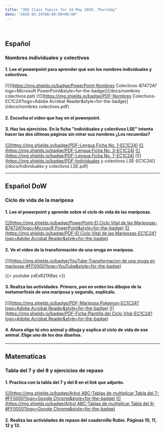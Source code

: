 ```yaml
---
title: "3EE Class Topics for 14 May 2020, Thursday"
date: "2020-03-24T08:00:00+00:00"
---
```


&nbsp;

## Español

### Nombres individuales y colectivos

#### 1. Lee el powerpoint para aprender qué son los nombres individuales y colectivos.

[![](https://img.shields.io/badge/PowerPoint-Nombres Colectivos-B7472A?logo=Microsoft PowerPoint&style=for-the-badge)](/docs/nombres colectivos.ppt) [![](https://img.shields.io/badge/PDF-Nombres Colectivos-EC1C24?logo=Adobe Acrobat Reader&style=for-the-badge)](/docs/nombres colectivos.pdf)

#### 2. Escucha el video que hay en el powerpoint.

#### 3. Haz los ejercicios. En la ficha "individuales y colectivos LSE" intenta hacer las dos últimas páginas sin mirar sus nombres ¿Los recuerdas?

[![](https://img.shields.io/badge/PDF-Lengua Ficha No. 1-EC1C24)](/docs/lengua1.pdf) [![](https://img.shields.io/badge/PDF-Lengua Ficha No. 3-EC1C24)](/docs/lengua3.pdf)
[![](https://img.shields.io/badge/PDF-Lengua Ficha No. 7-EC1C24)](/docs/lengua7.pdf)
[![](https://img.shields.io/badge/PDF-Individuales y colectivos LSE-EC1C24)](/docs/Individuales y colectivos LSE.pdf)

<hr>

## Español DoW

### Ciclo de vida de la mariposa

#### 1. Lee el powerpoint y aprende sobre el ciclo de vida de las mariposas.

[![](https://img.shields.io/badge/PowerPoint-El Ciclo Vital de las Mariposas-B7472A?logo=Microsoft PowerPoint&style=for-the-badge)](/docs/es-t-t-5221-el-ciclo-vital-de-las-mariposas-presentacion_ver_1.ppt) [![](https://img.shields.io/badge/PDF-El Ciclo Vital de las Mariposas-EC1C24?logo=Adobe Acrobat Reader&style=for-the-badge)](/docs/es-t-t-5221-el-ciclo-vital-de-las-mariposas-presentacion_ver_1.pdf)

#### 2. Ve el video de la transformación de una oruga en mariposa.

[![](https://img.shields.io/badge/YouTube-Transformacion de una oruga en mariposa-#FF0000?logo=YouTube&style=for-the-badge)](https://youtu.be/zxEx821X8as)

{{< youtube zxEx821X8as >}}

#### 3. Realiza las actividades. Primero, pon en orden los dibujos de la metamorfosis de una mariposa y segundo, explícalo.

[![](https://img.shields.io/badge/PDF-Mariposa Pokemon-EC1C24?logo=Adobe Acrobat Reader&style=for-the-badge)](/docs/Mariposa-pokemon.pdf) [![](https://img.shields.io/badge/PDF-Ficha Plantilla del Ciclo Vital-EC1C24?logo=Adobe Acrobat Reader&style=for-the-badge)](/docs/ES-T-T-087-Ficha-Plantilla-del-ciclo-vital.pdf)

#### 4. Ahora elige tú otro animal y dibuja y explica el ciclo de vida de ese animal. Elige uno de los dos diseños.

<hr>

## Matematicas

### Tabla del 7 y del 8 y ejercicios de repaso

#### 1. Practica con la tabla del 7 y del 8 en el link que adjunto.

[![](https://img.shields.io/badge/Arbol ABC-Tablas de multiplicar Tabla del 7-#FF0000?logo=Google Chrome&style=for-the-badge)](https://arbolabc.com/juegos-tablas-de-multiplicar/tabla-del-7) [![](https://img.shields.io/badge/Arbol ABC-Tablas de multiplicar Tabla del 8-#FF0000?logo=Google Chrome&style=for-the-badge)](https://arbolabc.com/juegos-tablas-de-multiplicar/tabla-del-8)

#### 2. Realiza las actividades de repaso del cuadernillo Rubio. Páginas 10, 11, 12 y 13.

<br/>
<br/>


